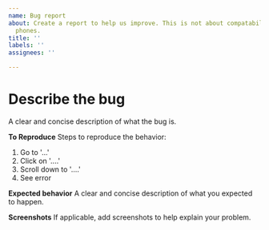 ```yaml
---
name: Bug report
about: Create a report to help us improve. This is not about compatability with your
  phones.
title: ''
labels: ''
assignees: ''

---
```


# Describe the bug
A clear and concise description of what the bug is.

**To Reproduce**
Steps to reproduce the behavior:
1. Go to '...'
2. Click on '....'
3. Scroll down to '....'
4. See error

**Expected behavior**
A clear and concise description of what you expected to happen.

**Screenshots**
If applicable, add screenshots to help explain your problem.

